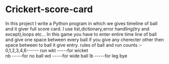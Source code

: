 # Crickert-score-card
In this project I write a Python program in which we gives timeline of ball and it giver full score card.
I use list,dictionary,error handling(try and except),loops etc...
In this game you have to enter entire time line of ball and give one space between every ball if you give any cherecter other then space between to ball it give
entry.
rules of ball  and run counts :-
    0,1,2,3,4,6------   run
    wkt -----for wicket              
    nb  -----for no ball
    wd  -----for wide ball
    lb  -----for leg bye
